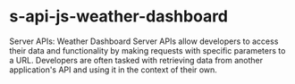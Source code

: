 # s-api-js-weather-dashboard
Server APIs: Weather Dashboard Server APIs allow developers to access their data and functionality by making requests with specific parameters to a URL. Developers are often tasked with retrieving data from another application's API and using it in the context of their own. 
